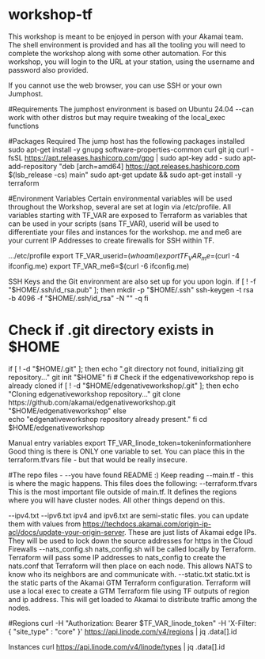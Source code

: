 # workshop-tf
This workshop is meant to be enjoyed in person with your Akamai team. The shell environment is provided and has all the tooling you will need to complete the workshop along with some other automation.
For this workshop, you will login to the URL at your station, using the username and password also provided.

If you cannot use the web browser, you can use SSH or your own Jumphost.

#Requirements
The jumphost environment is based on Ubuntu 24.04
  --can work with other distros but may require tweaking of the local_exec functions
  
#Packages Required
The jump host has the following packages installed
sudo apt-get install -y gnupg software-properties-common curl git jq
curl -fsSL https://apt.releases.hashicorp.com/gpg | sudo apt-key add -
sudo apt-add-repository "deb [arch=amd64] https://apt.releases.hashicorp.com $(lsb_release -cs) main"
sudo apt-get update && sudo apt-get install -y terraform

#Environment Variables
Certain environmental variables will be used throughout the Workshop, several are set at login via /etc/profile. All variables starting with TF_VAR are exposed to Terraform as variables that can be used in your scripts (sans TF_VAR), userid will be used to differentiate your files and instances for the workshop. me and me6 are your current IP Addresses to create firewalls for SSH within TF.

.../etc/profile
export TF_VAR_userid=$(whoami)
export TF_VAR_me=$(curl -4 ifconfig.me)
export TF_VAR_me6=$(curl -6 ifconfig.me)

SSH Keys and the Git environment are also set up for you upon login.
  if [ ! -f "$HOME/.ssh/id_rsa.pub" ]; then
	  mkdir -p "$HOME/.ssh"
	  ssh-keygen -t rsa -b 4096 -f "$HOME/.ssh/id_rsa" -N "" -q
  fi
  # Check if .git directory exists in $HOME 
  if [ ! -d "$HOME/.git" ]; then
   	  echo ".git directory not found, initializing git repository..."
   	  git init "$HOME" 
  fi
      	# Check if the edgenativeworkshop repo is already cloned 
  if [ ! -d "$HOME/edgenativeworkshop/.git" ]; then     
	  echo "Cloning edgenativeworkshop repository..."
   	  git clone https://github.com/akamai/edgenativeworkshop.git "$HOME/edgenativeworkshop" 
  else     
	  echo "edgenativeworkshop repository already present." 
  fi
  cd $HOME/edgenativeworkshop

Manual entry variables
export TF_VAR_linode_token=tokeninformationhere
Good thing is there is ONLY one variable to set. You can place this in the terraform.tfvars file - but that would be really insecure.

#The repo files - 
--you have found README :) Keep reading
--main.tf - this is where the magic happens. This files does the following:
  --terraform.tfvars
    This is the most important file outside of main.tf. It defines the regions where you will have cluster nodes. All other things depend on this.
    
  --ipv4.txt
  --ipv6.txt
    ipv4 and ipv6.txt are semi-static files. you can update them with values from https://techdocs.akamai.com/origin-ip-acl/docs/update-your-origin-server. These are just lists of Akamai edge IPs. They will be used to lock down the source addresses for https in the Cloud Firewalls
  --nats_config.sh
    nats_config.sh will be called locally by Terraform. Terraform will pass some IP addresses to nats_config to create the nats.conf that Terraform will then place on each node. This allows NATS to know who its neighbors are and communicate with.
  --static.txt
    static.txt is the static parts of the Akamai GTM Terraform configuration. Terraform will use a local exec to create a GTM Terraform file using TF outputs of region and ip address. This will get loaded to Akamai to distribute traffic among the nodes.
    
#Regions
curl -H "Authorization: Bearer $TF_VAR_linode_token" -H 'X-Filter: { "site_type" : "core" }' https://api.linode.com/v4/regions | jq .data[].id

Instances
curl https://api.linode.com/v4/linode/types | jq .data[].id




